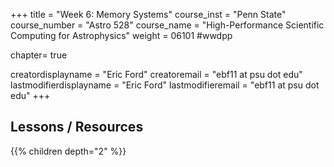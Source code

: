 +++
title = "Week 6: Memory Systems"
course_inst = "Penn State"
course_number = "Astro 528"
course_name = "High-Performance Scientific Computing for Astrophysics"
weight = 06101  #wwdpp

chapter= true

creatordisplayname = "Eric Ford"
creatoremail = "ebf11 at psu dot edu"
lastmodifierdisplayname = "Eric Ford"
lastmodifieremail = "ebf11 at psu dot edu"
+++

## Lessons / Resources
{{% children depth="2" %}}

